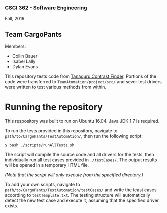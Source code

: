 ### CSCI 362 - Software Engineering

Fall, 2019

## Team CargoPants

Members:
- Collin Bauer
- Isabel Lally
- Dylan Evans


This repository tests code from [Tanaguru Contrast Finder](). Portions of the code were
transferred to `TeamAtomation/project/src/` and sever test drivers were written to test
various methods from within.

# Running the repository

This respository was built to run on Ubuntu 16.04. Java JDK 1.7 is required.

To run the tests provided in this repository, navigate to `path/to/CargoPants/TestAutomation/`,
then run the following script:

```
$ bash ./scripts/runAllTests.sh
```

The script will compile the source code and all drivers for the tests, then individually
run all test cases provided in `./testCases/`. The output results will be opened in a temporary HTML file.

*(Note that the script will only execute from the specified directory.)*

To add your own scripts, navigate to `path/to/CargoPants/TestAutomation/testCases/` and write the teast cases according to `testTemplate.txt`. The testing structure will automatically detect the new test case and execute it, assuming that the specified driver exists.
